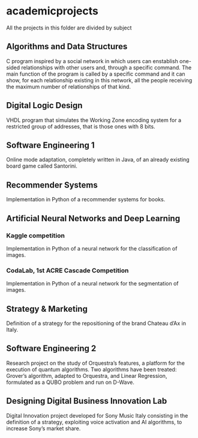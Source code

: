 # academicprojects
All the projects in this folder are divided by subject
## Algorithms and Data Structures
C program inspired by a social network in which users can enstablish one-sided relationships with other users and, through a specific command. The main function of the program is called by a specific command and it can show, for each relationship existing in this network, all the people receiving the maximum number of relationships of that kind.
## Digital Logic Design
VHDL program that simulates the Working Zone encoding system for a restricted group of addresses, that is those ones with 8 bits.
## Software Engineering 1
Online mode adaptation, completely written in Java, of an already existing board game called Santorini.
## Recommender Systems
Implementation in Python of a recommender systems for books.
## Artificial Neural Networks and Deep Learning 
### Kaggle competition
Implementation in Python of a neural network for the classification of images.
### CodaLab, 1st ACRE Cascade Competition
Implementation in Python of a neural network for the segmentation of images.
## Strategy & Marketing
Definition of a strategy for the repositioning of the brand Chateau d’Ax in Italy.
## Software Engineering 2
Research project on the study of Orquestra’s features, a platform for the execution of quantum algorithms. Two algorithms
have been treated: Grover’s algorithm, adapted to Orquestra, and Linear Regression, formulated as a QUBO
problem and run on D-Wave.
## Designing Digital Business Innovation Lab
Digital Innovation project developed for Sony Music Italy consisting in the definition of a strategy, exploiting voice
activation and AI algorithms, to increase Sony’s market share.
